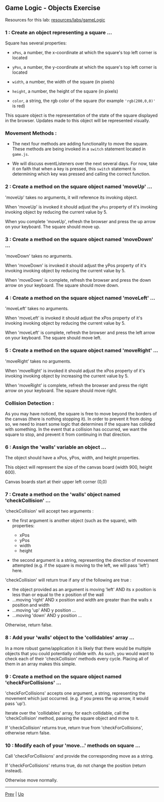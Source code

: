 ## Game Logic - Objects Exercise

Resources for this lab: [resources/labs/gameLogic](resources/labs/gameLogic)

### 1 : Create an object representing a square ...  

Square has several properties:  

* `xPos`, a number, the x-coordinate at which the square's top left corner is located

* `yPos`, a number, the y-coordinate at which the square's top left corner is located

* `width`, a number, the width of the square (in pixels)

* `height`, a number, the height of the square (in pixels)

* `color`, a string, the rgb color of the square (for example `'rgb(200,0,0)'` is red)


This square object is the representation of the state of the square displayed in
the browser. Updates made to this object will be represented visually.

### Movement Methods :  

* The next four methods are adding functionality to move the square. These methods
are being invoked in a `switch` statement located in `game.js`.  

* We will discuss eventListeners over the next several days. For now, take it on
faith that when a key is pressed, this `switch` statement is determining which key
was pressed and calling the correct function.

### 2 : Create a method on the square object named 'moveUp' ...  

'moveUp' takes no arguments, it will reference its invoking object.  

When 'moveUp' is invoked it should adjust the `yPos` property of it's invoking
invoking object by reducing the current value by 5.  

When you complete 'moveUp', refresh the browser and press the up arrow on your
keyboard. The square should move up.

### 3 : Create a method on the square object named 'moveDown' ...  

'moveDown' takes no arguments.  

When 'moveDown' is invoked it should adjust the yPos property of it's invoking
invoking object by reducing the current value by 5.  

When 'moveDown' is complete, refresh the browser and press the down arrow on your
keyboard. The square should move down.

### 4 : Create a method on the square object named 'moveLeft' ...  

'moveLeft' takes no arguments.  

When 'moveLeft' is invoked it should adjust the xPos property of it's invoking
invoking object by reducing the current value by 5.  

When 'moveLeft' is complete, refresh the browser and press the left arrow on your
keyboard. The square should move left.


### 5 : Create a method on the square object named 'moveRight' ...  

'moveRight' takes no arguments.  

When 'moveRight' is invoked it should adjust the xPos property of it's invoking
invoking object by increasing the current value by 5.  

When 'moveRight' is complete, refresh the browser and press the right arrow on your
keyboard. The square should move right.

### Collision Detection :  

As you may have noticed, the square is free to move beyond the borders of the
canvas (there is nothing stopping it). In order to prevent it from doing so, we
need to insert some logic that determines if the square has collided with
something. In the event that a collision has occurred, we want the square to stop,
and prevent it from continuing in that direction.

### 6 : Assign the 'walls' variable an object ...  

The object should have a xPos, yPos, width, and height properties.  

This object will represent the size of the canvas board (width 900, height 600).  

Canvas boards start at their upper left corner (0,0)  

### 7 : Create a method on the 'walls' object named 'checkCollision' ...  

'checkCollision' will accept two arguments :

* the first argument is another object (such as the square), with properties:
  * xPos
  * yPos
  * width
  * height

* the second argument is a string, representing the direction of movement
attempted (e.g. if the square is moving to the left, we will pass 'left') here.  

'checkCollision' will return true if any of the following are true :
  * the object provided as an argument is moving 'left' AND its x position is
  less than or equal to the x position of the wall
  * ...moving 'right' AND x position and width are greater than the walls x
  position and width
  * ...moving 'up' AND y position ...
  * ...moving 'down' AND y position ...

Otherwise, return false.

### 8 : Add your 'walls' object to the 'collidables' array ...  

In a more robust game/application it is likely that there would be multiple
objects that you could potentially collide with. As such, you would want to
check each of their 'checkCollision' methods every cycle. Placing all of them in
an array makes this simple.

### 9 : Create a method on the square object named 'checkForCollisions' ...  

'checkForCollisions' accepts one argument, a string, representing the movement
which just occurred. (e.g. if you press the up arrow, it would pass 'up').  

Iterate over the 'collidables' array, for each collidable, call the
'checkCollision' method, passing the square object and move to it.  

If 'checkCollision' returns true, return true from 'checkForCollisions',
otherwise return false.

### 10 : Modify each of your 'move...' methods on square ...  

Call 'checkForCollisions' and provide the corresponding move as a string.  

If 'checkForCollisions' returns true, do not change the position (return instead).  

Otherwise move normally.

<hr>

[Prev](mage-labs.md) | [Up](README.md)

